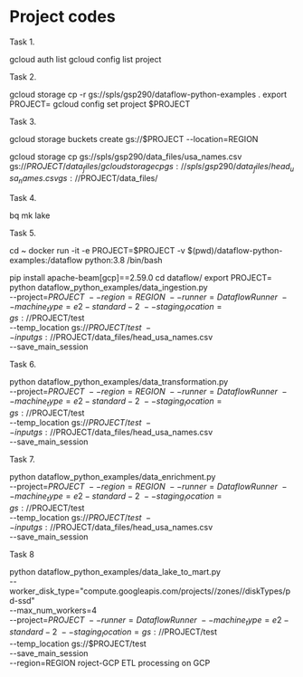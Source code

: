 # Project codes

Task 1.

gcloud auth list
gcloud config list project

Task 2.

gcloud storage cp -r gs://spls/gsp290/dataflow-python-examples .
export PROJECT=
gcloud config set project $PROJECT

Task 3. 

gcloud storage buckets create gs://$PROJECT --location=REGION

gcloud storage cp gs://spls/gsp290/data_files/usa_names.csv gs://$PROJECT/data_files/
gcloud storage cp gs://spls/gsp290/data_files/head_usa_names.csv gs://$PROJECT/data_files/

Task 4. 

bq mk lake

Task 5.

cd ~
docker run -it -e PROJECT=$PROJECT -v $(pwd)/dataflow-python-examples:/dataflow python:3.8 /bin/bash

pip install apache-beam[gcp]==2.59.0
cd dataflow/
export PROJECT=
python dataflow_python_examples/data_ingestion.py \
  --project=$PROJECT \
  --region=REGION \
  --runner=DataflowRunner \
  --machine_type=e2-standard-2 \
  --staging_location=gs://$PROJECT/test \
  --temp_location gs://$PROJECT/test \
  --input gs://$PROJECT/data_files/head_usa_names.csv \
  --save_main_session
  
Task 6. 

python dataflow_python_examples/data_transformation.py \
  --project=$PROJECT \
  --region=REGION \
  --runner=DataflowRunner \
  --machine_type=e2-standard-2 \
  --staging_location=gs://$PROJECT/test \
  --temp_location gs://$PROJECT/test \
  --input gs://$PROJECT/data_files/head_usa_names.csv \
  --save_main_session

Task 7.

python dataflow_python_examples/data_enrichment.py \
  --project=$PROJECT \
  --region=REGION \
  --runner=DataflowRunner \
  --machine_type=e2-standard-2 \
  --staging_location=gs://$PROJECT/test \
  --temp_location gs://$PROJECT/test \
  --input gs://$PROJECT/data_files/head_usa_names.csv \
  --save_main_session
  
Task 8

python dataflow_python_examples/data_lake_to_mart.py \
  --worker_disk_type="compute.googleapis.com/projects//zones//diskTypes/pd-ssd" \
  --max_num_workers=4 \
  --project=$PROJECT \
  --runner=DataflowRunner \
  --machine_type=e2-standard-2 \
  --staging_location=gs://$PROJECT/test \
  --temp_location gs://$PROJECT/test \
  --save_main_session \
  --region=REGION
roject-GCP
ETL processing on GCP
